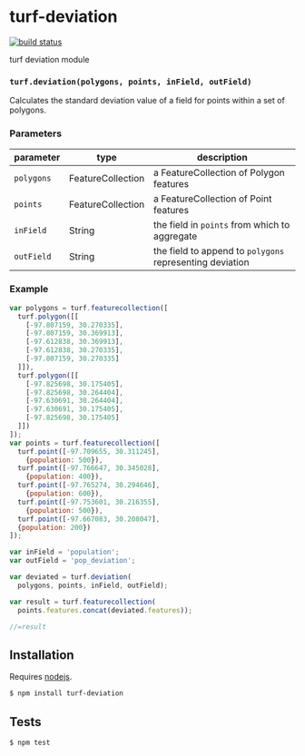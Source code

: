 # turf-deviation

[![build status](https://secure.travis-ci.org/Turfjs/turf-deviation.png)](http://travis-ci.org/Turfjs/turf-deviation)

turf deviation module


### `turf.deviation(polygons, points, inField, outField)`

Calculates the standard deviation value of a field for points within a set of polygons.


### Parameters

| parameter  | type              | description                                              |
| ---------- | ----------------- | -------------------------------------------------------- |
| `polygons` | FeatureCollection | a FeatureCollection of Polygon features                  |
| `points`   | FeatureCollection | a FeatureCollection of Point features                    |
| `inField`  | String            | the field in `points` from which to aggregate            |
| `outField` | String            | the field to append to `polygons` representing deviation |


### Example

```js
var polygons = turf.featurecollection([
  turf.polygon([[
    [-97.807159, 30.270335],
    [-97.807159, 30.369913],
    [-97.612838, 30.369913],
    [-97.612838, 30.270335],
    [-97.807159, 30.270335]
  ]]),
  turf.polygon([[
    [-97.825698, 30.175405],
    [-97.825698, 30.264404],
    [-97.630691, 30.264404],
    [-97.630691, 30.175405],
    [-97.825698, 30.175405]
  ]])
]);
var points = turf.featurecollection([
  turf.point([-97.709655, 30.311245],
    {population: 500}),
  turf.point([-97.766647, 30.345028],
    {population: 400}),
  turf.point([-97.765274, 30.294646],
    {population: 600}),
  turf.point([-97.753601, 30.216355],
    {population: 500}),
  turf.point([-97.667083, 30.208047],
  {population: 200})
]);

var inField = 'population';
var outField = 'pop_deviation';

var deviated = turf.deviation(
  polygons, points, inField, outField);

var result = turf.featurecollection(
  points.features.concat(deviated.features));

//=result
```

## Installation

Requires [nodejs](http://nodejs.org/).

```sh
$ npm install turf-deviation
```

## Tests

```sh
$ npm test
```

